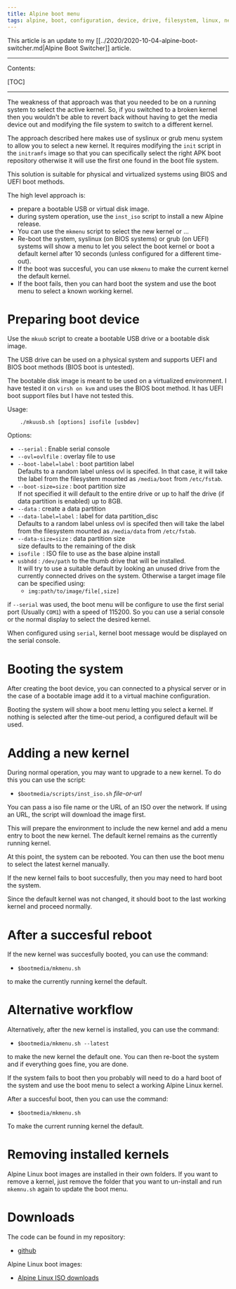 ```yaml
---
title: Alpine boot menu
tags: alpine, boot, configuration, device, drive, filesystem, linux, network, partition, speed
---
```

This article is an update to my 
[[../2020/2020-10-04-alpine-boot-switcher.md|Alpine Boot Switcher]] article.

***
Contents:

[TOC]
***

The weakness of that approach was that you needed to be on a running system
to select the active kernel.  So, if you switched to a broken kernel then
you wouldn't be able to revert back without having to get the media device out
and modifying the file system to switch to a different kernel.

The approach described here makes use of syslinux or grub menu system to allow you to
select a new kernel.  It requires modifying the `init` script in the
`initramfs` image so that you can specifically select the right APK boot repository
otherwise it will use the first one found in the boot file system.

This solution is suitable for physical and virtualized systems using BIOS and UEFI
boot methods.

The high level approach is:

- prepare a bootable USB or virtual disk image.
- during system operation, use the `inst_iso` script to install a new
  Alpine release.
- You can use the `mkmenu` script to select the new kernel or ...
- Re-boot the system, syslinux (on BIOS systems) or grub (on UEFI) systems
  will show a menu to let you select the boot kernel or boot a default
  kernel after 10 seconds (unless configured for a different time-out).
- If the boot was succesful, you can use `mkmenu` to make the current
  kernel the default kernel.
- If the boot fails, then you can hard boot the system and use the boot
  menu to select a known working kernel.

# Preparing boot device

Use the `mkuub` script to create a bootable USB drive or a bootable disk image.

The USB drive can be used
on a physical system and supports UEFI and BIOS boot methods (BIOS boot is untested).  

The bootable disk image is meant to be used on a virtualized environment.  I have tested
it on `virsh on kvm` and uses the BIOS boot method.  It has UEFI boot support files but
I have not tested this.

Usage:

```
    ./mkuusb.sh [options] isofile [usbdev]
```

Options:

* `--serial` : Enable serial console
* `--ovl=ovlfile` : overlay file to use
* `--boot-label=label` : boot partition label \
  Defaults to a random label unless ovl is specifed.
  In that case, it will take the label from the filesystem mounted as
  `/media/boot` from `/etc/fstab`.
* `--boot-size=size` : boot partition size \
  If not specified it will default to the entire drive
  or up to half the drive (if data partition is enabled)
  up to 8GB.
* `--data` : create a data partition
* `--data-label=label` : label for data partition_disc \
  Defaults to a random label unless ovl is specifed
  then will take the label from the filesystem mounted as
  `/media/data` from `/etc/fstab`.
* `--data-size=size` : data partition size \
  size defaults to the remaining of the disk
* `isofile `: ISO file to use as the base alpine install
* `usbhdd` : `/dev/path` to the thumb drive that will be installed. \
  It will try to use a suitable default by looking an unused drive from
  the currently connected drives on the system.  Otherwise a target
  image file can be specified using:
  * `img:path/to/image/file[,size]`

if `--serial` was used, the boot menu will be configure to use the first
serial port (Usually `COM1`) with a speed of 115200.  So you can use
a serial console or the normal display to select the desired kernel.

When configured using `serial`, kernel boot message would be displayed on
the serial console.


# Booting the system

After creating the boot device, you can connected to a physical server or
in the case of a bootable image add it to a virtual machine configuration.

Booting the system will show a boot menu letting you select a kernel.  If
nothing is selected after the time-out period, a configured default
will be used.

# Adding a new kernel

During normal operation, you may want to upgrade to a new kernel.  To do this
you can use the script:

- `$bootmedia/scripts/inst_iso.sh` _file-or-url_

You can pass a iso file name or the URL of an ISO over the network.  If using
an URL, the script will download the image first.

This will prepare the environment to include the new kernel and add a menu
entry to boot the new kernel.  The default kernel remains as the currently
running kernel.

At this point, the system can be rebooted. You can then use the
boot menu to select the latest kernel manually.

If the new kernel fails to boot succesfully, then you may need to hard boot
the system.

Since the default kernel was not changed, it should boot to the last working
kernel and proceed normally.

# After a succesful reboot

If the new kernel was succesfully booted, you can use the command:

- `$bootmedia/mkmenu.sh`

to make the currently running kernel the default.

# Alternative workflow

Alternatively, after the new kernel is installed, you can use the command:

- `$bootmedia/mkmenu.sh --latest`

to make the new kernel the default one.  You can then re-boot the system
and if everything goes fine, you are done.

If the system fails to boot then you probably will need to do a hard boot of
the system and use the boot menu to select a working Alpine Linux kernel.

After a succesful boot, then you can use the command:

- `$bootmedia/mkmenu.sh`

To make the current running kernel the default.


# Removing installed kernels

Alpine Linux boot images are installed in their own folders.  If you want
to remove a kernel, just remove the folder that you want to un-install and
run `mkemnu.sh` again to update the boot menu.

# Downloads

The code can be found in my repository:

- [github](https://github.com/TortugaLabs/mab/tree/main/uub)

Alpine Linux boot images:

- [Alpine Linux ISO downloads](https://alpinelinux.org/downloads/)



